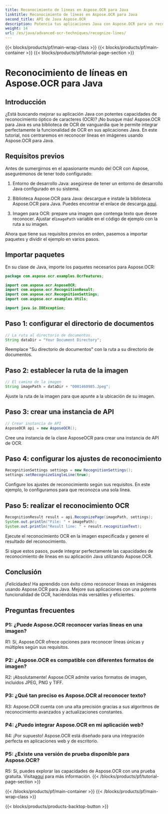```yaml
---
title: Reconocimiento de líneas en Aspose.OCR para Java
linktitle: Reconocimiento de líneas en Aspose.OCR para Java
second_title: API de Java Aspose.OCR
description: Potencia tus aplicaciones Java con Aspose.OCR para un reconocimiento de texto preciso. Fácil integración, alta precisión.
weight: 14
url: /es/java/advanced-ocr-techniques/recognize-lines/
---
```


{{< blocks/products/pf/main-wrap-class >}}
{{< blocks/products/pf/main-container >}}
{{< blocks/products/pf/tutorial-page-section >}}

# Reconocimiento de líneas en Aspose.OCR para Java

## Introducción

¿Está buscando mejorar su aplicación Java con potentes capacidades de reconocimiento óptico de caracteres (OCR)? ¡No busque más! Aspose.OCR para Java es una biblioteca de OCR de vanguardia que le permite integrar perfectamente la funcionalidad de OCR en sus aplicaciones Java. En este tutorial, nos centraremos en reconocer líneas en imágenes usando Aspose.OCR para Java.

## Requisitos previos

Antes de sumergirnos en el apasionante mundo del OCR con Aspose, asegurémonos de tener todo configurado:

1. Entorno de desarrollo Java: asegúrese de tener un entorno de desarrollo Java configurado en su sistema.

2.  Biblioteca Aspose.OCR para Java: descargue e instale la biblioteca Aspose.OCR para Java. Puedes encontrar el enlace de descarga.[aquí](https://releases.aspose.com/ocr/java/).

3.  Imagen para OCR: prepare una imagen que contenga texto que desee reconocer. Ajustar el`imagePath` variable en el código de ejemplo con la ruta a su imagen.

Ahora que tiene sus requisitos previos en orden, pasemos a importar paquetes y dividir el ejemplo en varios pasos.

## Importar paquetes

En su clase de Java, importe los paquetes necesarios para Aspose.OCR:

```java
package com.aspose.ocr.examples.OcrFeatures;

import com.aspose.ocr.AsposeOCR;
import com.aspose.ocr.RecognitionResult;
import com.aspose.ocr.RecognitionSettings;
import com.aspose.ocr.examples.Utils;

import java.io.IOException;
```

## Paso 1: configurar el directorio de documentos

```java
// La ruta al directorio de documentos.
String dataDir = "Your Document Directory";
```

Reemplace "Su directorio de documentos" con la ruta a su directorio de documentos.

## Paso 2: establecer la ruta de la imagen

```java
// El camino de la imagen
String imagePath = dataDir + "0001460985.Jpeg";
```

Ajuste la ruta de la imagen para que apunte a la ubicación de su imagen.

## Paso 3: crear una instancia de API

```java
// Crear instancia de API
AsposeOCR api = new AsposeOCR();
```

Cree una instancia de la clase AsposeOCR para crear una instancia de API de OCR.

## Paso 4: configurar los ajustes de reconocimiento

```java
RecognitionSettings settings = new RecognitionSettings();
settings.setRecognizeSingleLine(true);
```

Configure los ajustes de reconocimiento según sus requisitos. En este ejemplo, lo configuramos para que reconozca una sola línea.

## Paso 5: realizar el reconocimiento OCR

```java
RecognitionResult result = api.RecognizePage(imagePath, settings);
System.out.println("File: " + imagePath);
System.out.println("Result line: " + result.recognitionText);
```

Ejecute el reconocimiento OCR en la imagen especificada y genere el resultado del reconocimiento.

Si sigue estos pasos, puede integrar perfectamente las capacidades de reconocimiento de líneas en su aplicación Java utilizando Aspose.OCR.

## Conclusión

¡Felicidades! Ha aprendido con éxito cómo reconocer líneas en imágenes usando Aspose.OCR para Java. Mejore sus aplicaciones con una potente funcionalidad de OCR, haciéndolas más versátiles y eficientes.

## Preguntas frecuentes

### P1: ¿Puede Aspose.OCR reconocer varias líneas en una imagen?

R1: Sí, Aspose.OCR ofrece opciones para reconocer líneas únicas y múltiples según sus requisitos.

### P2: ¿Aspose.OCR es compatible con diferentes formatos de imagen?

R2: ¡Absolutamente! Aspose.OCR admite varios formatos de imagen, incluidos JPEG, PNG y TIFF.

### P3: ¿Qué tan preciso es Aspose.OCR al reconocer texto?

R3: Aspose.OCR cuenta con una alta precisión gracias a sus algoritmos de reconocimiento avanzados y actualizaciones constantes.

### P4: ¿Puedo integrar Aspose.OCR en mi aplicación web?

R4: ¡Por supuesto! Aspose.OCR está diseñado para una integración perfecta en aplicaciones web y de escritorio.

### P5: ¿Existe una versión de prueba disponible para Aspose.OCR?

 R5: Sí, puedes explorar las capacidades de Aspose.OCR con una prueba gratuita. Visita[aquí](https://releases.aspose.com/) para más información.
{{< /blocks/products/pf/tutorial-page-section >}}

{{< /blocks/products/pf/main-container >}}
{{< /blocks/products/pf/main-wrap-class >}}

{{< blocks/products/products-backtop-button >}}
